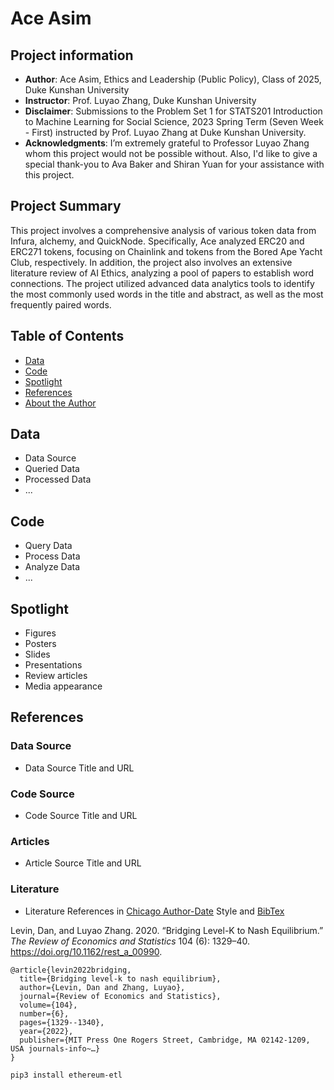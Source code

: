 # Ace Asim
## Project information
- **Author**: Ace Asim, Ethics and Leadership (Public Policy), Class of 2025, Duke Kunshan University
- **Instructor**: Prof. Luyao Zhang, Duke Kunshan University
- **Disclaimer**: Submissions to the Problem Set 1 for STATS201 Introduction to Machine Learning for Social Science, 2023 Spring Term (Seven Week - First) instructed by Prof. Luyao Zhang at Duke Kunshan University.
- **Acknowledgments**: I’m extremely grateful to Professor Luyao Zhang whom this project would not be possible without. Also, I'd like to give a special thank-you to Ava Baker and Shiran Yuan for your assistance with this project.

## Project Summary
This project involves a comprehensive analysis of various token data from Infura, alchemy, and QuickNode. Specifically, Ace analyzed ERC20 and ERC271 tokens, focusing on Chainlink and tokens from the Bored Ape Yacht Club, respectively. In addition, the project also involves an extensive literature review of AI Ethics, analyzing a pool of papers to establish word connections. The project utilized advanced data analytics tools to identify the most commonly used words in the title and abstract, as well as the most frequently paired words. 
  
 

## Table of Contents
- [Data](https://github.com/Rising-Stars-by-Sunshine/stats201-PS1-Ace#data) 
- [Code](https://github.com/Rising-Stars-by-Sunshine/stats201-PS1-Ace#code)
- [Spotlight](https://github.com/Rising-Stars-by-Sunshine/stats201-PS1-Ace#spotlight)
- [References](https://github.com/Rising-Stars-by-Sunshine/stats201-PS1-Ace#references)
- [About the Author](https://github.com/Rising-Stars-by-Sunshine/stats201-PS1-Ace#abouttheauthor)



## Data
- Data Source
- Queried Data
- Processed Data
- ...


## Code
- Query Data
- Process Data
- Analyze Data
- ...

## Spotlight
- Figures
- Posters
- Slides
- Presentations
- Review articles
- Media appearance

## References

### Data Source
- Data Source Title and URL
### Code Source
- Code Source Title and URL
### Articles
- Article Source Title and URL
### Literature
- Literature References in [Chicago Author-Date](https://www.chicagomanualofstyle.org/tools_citationguide/citation-guide-2.html) Style and [BibTex](https://scholar.google.com/) 

Levin, Dan, and Luyao Zhang. 2020. “Bridging Level-K to Nash Equilibrium.” *The Review of Economics and Statistics* 104 (6): 1329–40. https://doi.org/10.1162/rest_a_00990.

```
@article{levin2022bridging,
  title={Bridging level-k to nash equilibrium},
  author={Levin, Dan and Zhang, Luyao},
  journal={Review of Economics and Statistics},
  volume={104},
  number={6},
  pages={1329--1340},
  year={2022},
  publisher={MIT Press One Rogers Street, Cambridge, MA 02142-1209, USA journals-info~…}
}
```



```
pip3 install ethereum-etl
```
